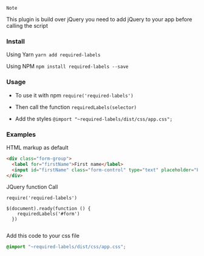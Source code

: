 `Note`

This plugin is build over jQuery you need to add jQuery to your app before calling the script
### Install
Using Yarn
`yarn add required-labels`

Using NPM
`npm install required-labels --save`
### Usage
* To use it with npm 
```require('required-labels')``` 

* Then call the function
`requiredLabels(selector)`

* Add the styles
`@import "~required-labels/dist/css/app.css";` 

### Examples
HTML markup as default 

```HTML
<div class="form-group">
  <label for="firstName">First name</label>
  <input id="firstName" class="form-control" type="text" placeholder="First name" required />
</div>
```
JQuery function Call
```JS
require('required-labels')

$(document).ready(function () {
    requiredLabels('#form')
  })
  
```

Add this code to your css file 
```Css
@import "~required-labels/dist/css/app.css";
```